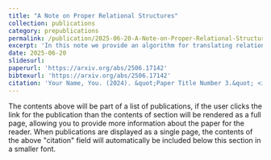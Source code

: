 ```yaml
---
title: "A Note on Proper Relational Structures"
collection: publications
category: prepublications
permalink: /publication/2025-06-20-A-Note-on-Proper-Relational-Structures
excerpt: 'In this note we provide an algorithm for translating relational structures into "proper" relational structures, i.e., those such that there is no pair of worlds w and u such that w is accessible from u for every agent. In particular, our method of translation preserves many classical properties of relational structures, such as transitivity and the Euclidean property. As a result, this method of translation has many applications in the literature on Simplicial Semantics for modal logic, where the creation of proper canonical relational structures is a common step in proofs of completeness. '
date: 2025-06-20
slidesurl: 
paperurl: 'https://arxiv.org/abs/2506.17142'
bibtexurl: 'https://arxiv.org/abs/2506.17142'
citation: 'Your Name, You. (2024). &quot;Paper Title Number 3.&quot; <i>GitHub Journal of Bugs</i>. 1(3).'
---
```

The contents above will be part of a list of publications, if the user clicks the link for the publication than the contents of section will be rendered as a full page, allowing you to provide more information about the paper for the reader. When publications are displayed as a single page, the contents of the above "citation" field will automatically be included below this section in a smaller font.
